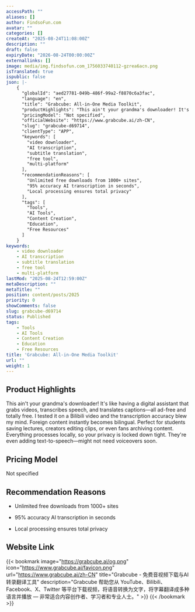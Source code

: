 ```yaml
---
accessPath: ""
aliases: []
author: FindsoFun.com
avatar: ""
categories: []
createAt: "2025-08-24T11:08:00Z"
description: ""
draft: false
expiryDate: "2026-08-24T00:00:00Z"
externallinks: []
image: media/img.findsofun.com_1756033740112-gzrea6acn.png
isTranslated: true
ispublic: false
json: |-
    {
      "globalId": "aed27781-049b-486f-99a2-f8870c6a3fac",
      "language": "en",
      "title": "Grabcube: All-in-One Media Toolkit",
      "productHighlights": "This ain't your grandma's downloader! It's like having a digital assistant that grabs videos, transcribes speech, and translates captions—all ad-free and totally free. I tested it on a Bilibili video and the transcription accuracy blew my mind. Foreign content instantly becomes bilingual. Perfect for students saving lectures, creators editing clips, or even fans archiving content. Everything processes locally, so your privacy is locked down tight. They're even adding text-to-speech—might not need voiceovers soon.",
      "pricingModel": "Not specified",
      "officialWebsite": "https://www.grabcube.ai/zh-CN",
      "slug": "grabcube-d69714",
      "clientType": "APP",
      "keywords": [
        "video downloader",
        "AI transcription",
        "subtitle translation",
        "free tool",
        "multi-platform"
      ],
      "recommendationReasons": [
        "Unlimited free downloads from 1000+ sites",
        "95% accuracy AI transcription in seconds",
        "Local processing ensures total privacy"
      ],
      "tags": [
        "Tools",
        "AI Tools",
        "Content Creation",
        "Education",
        "Free Resources"
      ]
    }
keywords:
    - video downloader
    - AI transcription
    - subtitle translation
    - free tool
    - multi-platform
lastMod: "2025-08-24T12:59:00Z"
metaDescription: ""
metaTitle: ""
position: content/posts/2025
priority: 0
showComments: false
slug: grabcube-d69714
status: Published
tags:
    - Tools
    - AI Tools
    - Content Creation
    - Education
    - Free Resources
title: 'Grabcube: All-in-One Media Toolkit'
url: ""
weight: 1
---
```

## Product Highlights
This ain't your grandma's downloader! It's like having a digital assistant that grabs videos, transcribes speech, and translates captions—all ad-free and totally free. I tested it on a Bilibili video and the transcription accuracy blew my mind. Foreign content instantly becomes bilingual. Perfect for students saving lectures, creators editing clips, or even fans archiving content. Everything processes locally, so your privacy is locked down tight. They're even adding text-to-speech—might not need voiceovers soon.

## Pricing Model
<!--more-->Not specified

## Recommendation Reasons
- Unlimited free downloads from 1000+ sites

- 95% accuracy AI transcription in seconds

- Local processing ensures total privacy

## Website Link
{{< bookmark image="https://grabcube.ai/og.png" icon="https://www.grabcube.ai/favicon.png" url="https://www.grabcube.ai/zh-CN" title="Grabcube - 免费音视频下载与AI转录翻译工具" description="Grabcube 帮助您从 YouTube、Bilibili、Facebook、X、Twitter 等平台下载视频，将语音转换为文字，将字幕翻译成多种语言并播放 — 非常适合内容创作者、学习者和专业人士。" >}}
{{< /bookmark >}}

